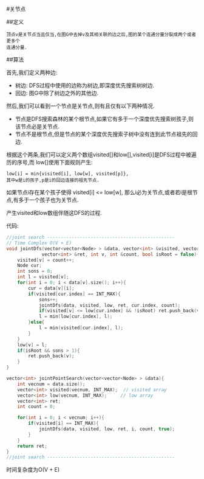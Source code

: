 #关节点

##定义

	顶点v是关节点当且仅当,在图G中去掉v及其相关联的边之后,图的某个连通分量分裂成两个或者更多个
	连通分量.

##算法

首先,我们定义两种边:

*	树边: DFS过程中使用的边称为树边,即深度优先搜索树树边.
*	回边: 图G中除了树边之外的其他边.

然后,我们可以看到一个节点是关节点,则有且仅有以下两种情况.

*	节点是DFS搜索森林的某个根节点,如果它有多于一个深度优先搜索树孩子,则该节点必是关节点.
*	节点不是根节点,但是节点的某个深度优先搜索子树中没有连到此节点祖先的回边.

根据这个两条,我们可以定义两个数组visited[]和low[],visited[i]是DFS过程中被遍历的序号,而
low[]使用下面规则产生:

	low[i] = min{visited[i], low[w], visited[p]}, 
	其中w是i的孩子,p是i的回边连接的祖先节点.

如果节点i存在某个孩子使得 visited[i] <= low[w], 那么i必为关节点,或者若i是根节点,有多于一个孩子也为关节点.

产生visited和low数组伴随这DFS的过程.

代码:
```C++
//joint search -----------------------------------------------
// Time Complex O(V + E)
void jointDfs(vector<vector<Node> > &data, vector<int> &visited, vector<int> &low,
			 vector<int> &ret, int v, int &count, bool isRoot = false){
	visited[v] = count++;
	Node cur;
	int sons = 0;
	int l = visited[v];
	for(int i = 0; i < data[v].size(); i++){
		cur = data[v][i];
		if(visited[cur.index] == INT_MAX){
			sons++;
			jointDfs(data, visited, low, ret, cur.index, count);
			if(visited[v] <= low[cur.index] && !isRoot)	ret.push_back(v);
			l = min(low[cur.index], l);
		}else{
			l = min(visited[cur.index], l);
		}
	}
	low[v] = l;
	if(isRoot && sons > 1){
		ret.push_back(v);
	}
}

vector<int> jointPointSearch(vector<vector<Node> > &data){
	int vecnum = data.size();
	vector<int> visited(vecnum, INT_MAX);  // visited array
	vector<int> low(vecnum, INT_MAX);     // low array
	vector<int> ret;
	int count = 0;

	for(int i = 0; i < vecnum; i++){
		if(visited[i] == INT_MAX){
			jointDfs(data, visited, low, ret, i, count, true);
		}
	}
	return ret;
}
//joint search -----------------------------------------------
```
时间复杂度为O(V + E)
